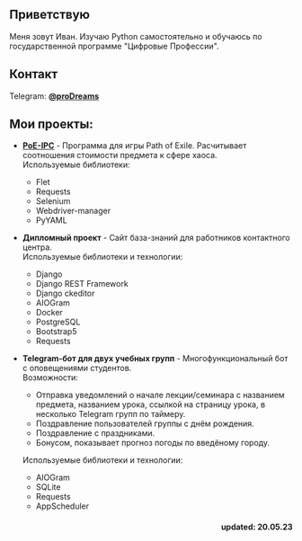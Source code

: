 ## Приветствую  
Меня зовут Иван. Изучаю Python самостоятельно и обучаюсь по государственной программе "Цифровые Профессии".
## Контакт
Telegram: [**@proDreams**](https://t.me/proDreams)
## Мои проекты:
- [**PoE-IPC**](https://github.com/proDreams/PoE-IPC) - Программа для игры Path of Exile. Расчитывает соотношения стоимости предмета к сфере хаоса.  
Используемые библиотеки:
    - Flet
    - Requests
    - Selenium
    - Webdriver-manager
    - PyYAML
- **Дипломный проект** - Сайт база-знаний для работников контактного центра.  
Используемые библиотеки и технологии:
    - Django
    - Django REST Framework
    - Django ckeditor
    - AIOGram
    - Docker
    - PostgreSQL
    - Bootstrap5
    - Requests
- **Telegram-бот для двух учебных групп** - Многофункциональный бот с оповещениями студентов.  
Возможности:
    - Отправка уведомлений о начале лекции/семинара с названием предмета, названием урока, ссылкой на страницу урока, в несколько Telegram групп по таймеру.
    - Поздравление пользователей группы с днём рождения.
    - Поздравление с праздниками.
    - Бонусом, показывает прогноз погоды по введёному городу.  
  
  Используемые библиотеки и технологии:
    - AIOGram
    - SQLite
    - Requests
    - AppScheduler
    

<h4 align="right">updated: 20.05.23</h3>
